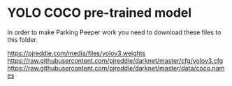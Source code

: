 # YOLO COCO pre-trained model

In order to make Parking Peeper work you need to download these files to this folder.

https://pjreddie.com/media/files/yolov3.weights
https://raw.githubusercontent.com/pjreddie/darknet/master/cfg/yolov3.cfg
https://raw.githubusercontent.com/pjreddie/darknet/master/data/coco.names

